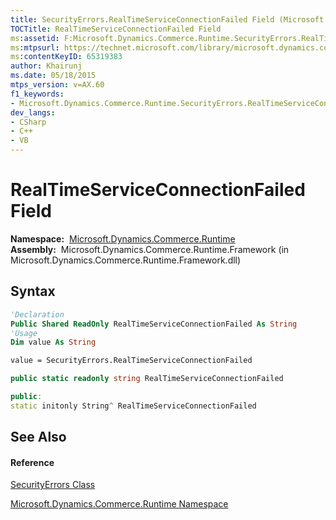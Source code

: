 ```yaml
---
title: SecurityErrors.RealTimeServiceConnectionFailed Field (Microsoft.Dynamics.Commerce.Runtime)
TOCTitle: RealTimeServiceConnectionFailed Field
ms:assetid: F:Microsoft.Dynamics.Commerce.Runtime.SecurityErrors.RealTimeServiceConnectionFailed
ms:mtpsurl: https://technet.microsoft.com/library/microsoft.dynamics.commerce.runtime.securityerrors.realtimeserviceconnectionfailed(v=AX.60)
ms:contentKeyID: 65319383
author: Khairunj
ms.date: 05/18/2015
mtps_version: v=AX.60
f1_keywords:
- Microsoft.Dynamics.Commerce.Runtime.SecurityErrors.RealTimeServiceConnectionFailed
dev_langs:
- CSharp
- C++
- VB
---
```


# RealTimeServiceConnectionFailed Field

**Namespace:**  [Microsoft.Dynamics.Commerce.Runtime](microsoft-dynamics-commerce-runtime-namespace.md)  
**Assembly:**  Microsoft.Dynamics.Commerce.Runtime.Framework (in Microsoft.Dynamics.Commerce.Runtime.Framework.dll)

## Syntax

``` vb
'Declaration
Public Shared ReadOnly RealTimeServiceConnectionFailed As String
'Usage
Dim value As String

value = SecurityErrors.RealTimeServiceConnectionFailed
```

``` csharp
public static readonly string RealTimeServiceConnectionFailed
```

``` c++
public:
static initonly String^ RealTimeServiceConnectionFailed
```

## See Also

#### Reference

[SecurityErrors Class](securityerrors-class-microsoft-dynamics-commerce-runtime.md)

[Microsoft.Dynamics.Commerce.Runtime Namespace](microsoft-dynamics-commerce-runtime-namespace.md)

